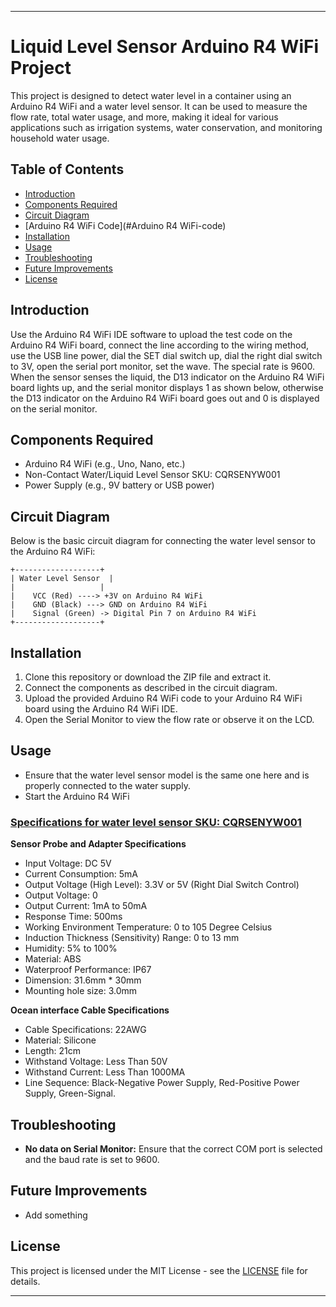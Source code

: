 ---

# Liquid Level Sensor Arduino R4 WiFi Project

This project is designed to detect water level in a container using an Arduino R4 WiFi and a water level sensor. It can be used to measure the flow rate, total water usage, and more, making it ideal for various applications such as irrigation systems, water conservation, and monitoring household water usage.

## Table of Contents

- [Introduction](#introduction)
- [Components Required](#components-required)
- [Circuit Diagram](#circuit-diagram)
- [Arduino R4 WiFi Code](#Arduino R4 WiFi-code)
- [Installation](#installation)
- [Usage](#usage)
- [Troubleshooting](#troubleshooting)
- [Future Improvements](#future-improvements)
- [License](#license)

## Introduction

Use the Arduino R4 WiFi IDE software to upload the test code on the Arduino R4 WiFi board, connect the line according to the wiring method, use the USB line power, dial the SET dial switch up, dial the right dial switch to 3V, open the serial port monitor, set the wave. The special rate is 9600. When the sensor senses the liquid, the D13 indicator on the Arduino R4 WiFi board lights up, and the serial monitor displays 1 as shown below, otherwise the D13 indicator on the Arduino R4 WiFi board goes out and 0 is displayed on the serial monitor.

## Components Required

- Arduino R4 WiFi (e.g., Uno, Nano, etc.)
- Non-Contact Water/Liquid Level Sensor SKU: CQRSENYW001 
- Power Supply (e.g., 9V battery or USB power)

## Circuit Diagram

Below is the basic circuit diagram for connecting the water level sensor to the Arduino R4 WiFi:

```
+-------------------+
| Water Level Sensor  |
|                   |
|    VCC (Red) ----> +3V on Arduino R4 WiFi
|    GND (Black) ---> GND on Arduino R4 WiFi
|    Signal (Green) -> Digital Pin 7 on Arduino R4 WiFi
+-------------------+
```

## Installation

1. Clone this repository or download the ZIP file and extract it.
2. Connect the components as described in the circuit diagram.
3. Upload the provided Arduino R4 WiFi code to your Arduino R4 WiFi board using the Arduino R4 WiFi IDE.
4. Open the Serial Monitor to view the flow rate or observe it on the LCD.

## Usage

- Ensure that the water level sensor model is the same one here and is properly connected to the water supply.
- Start the Arduino R4 WiFi


### [Specifications for water level sensor SKU: CQRSENYW001](http://www.cqrobot.wiki/index.php/Non-Contact_Water/Liquid_Level_Sensor_SKU:_CQRSENYW001)

**Sensor Probe and Adapter Specifications**

- Input Voltage: DC 5V
- Current Consumption: 5mA
- Output Voltage (High Level): 3.3V or 5V (Right Dial Switch Control)
- Output Voltage: 0
- Output Current: 1mA to 50mA
- Response Time: 500ms
- Working Environment Temperature: 0 to 105 Degree Celsius
- Induction Thickness (Sensitivity) Range: 0 to 13 mm
- Humidity: 5% to 100%
- Material: ABS
- Waterproof Performance: IP67
- Dimension: 31.6mm * 30mm
- Mounting hole size: 3.0mm

**Ocean interface Cable Specifications**

- Cable Specifications: 22AWG
- Material: Silicone
- Length: 21cm
- Withstand Voltage: Less Than 50V
- Withstand Current: Less Than 1000MA
- Line Sequence: Black-Negative Power Supply, Red-Positive Power Supply, Green-Signal.


## Troubleshooting

- **No data on Serial Monitor:** Ensure that the correct COM port is selected and the baud rate is set to 9600.

## Future Improvements

- Add something

## License

This project is licensed under the MIT License - see the [LICENSE](LICENSE) file for details.

---